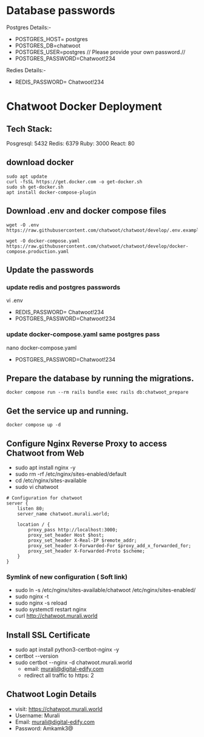 # Database passwords

Postgres Details:-

- POSTGRES_HOST= postgres
- POSTGRES_DB=chatwoot
- POSTGRES_USER=postgres
// Please provide your own password.//
- POSTGRES_PASSWORD=Chatwoot!234


Redies Details:-

- REDIS_PASSWORD= Chatwoot!234

# Chatwoot Docker Deployment

## Tech Stack:

Posgresql: 5432
Redis: 6379
Ruby: 3000
React: 80

## download docker
```
sudo apt update
curl -fsSL https://get.docker.com -o get-docker.sh
sudo sh get-docker.sh
apt install docker-compose-plugin
```
## Download .env and docker compose files
```
wget -O .env https://raw.githubusercontent.com/chatwoot/chatwoot/develop/.env.example

wget -O docker-compose.yaml https://raw.githubusercontent.com/chatwoot/chatwoot/develop/docker-compose.production.yaml
```
## Update the passwords

### update redis and postgres passwords
vi .env

- REDIS_PASSWORD= Chatwoot!234
- POSTGRES_PASSWORD=Chatwoot!234
### update docker-compose.yaml same postgres pass
nano docker-compose.yaml

- POSTGRES_PASSWORD=Chatwoot!234

## Prepare the database by running the migrations.
```
docker compose run --rm rails bundle exec rails db:chatwoot_prepare
```
## Get the service up and running.
```
docker compose up -d
```
## Configure Nginx Reverse Proxy to access Chatwoot from Web

- sudo apt install nginx -y
- sudo rm -rf /etc/nginx/sites-enabled/default
- cd /etc/nginx/sites-available
- sudo vi chatwoot
```
# Configuration for chatwoot
server {
    listen 80;
    server_name chatwoot.murali.world;

    location / {
        proxy_pass http://localhost:3000;
        proxy_set_header Host $host;
        proxy_set_header X-Real-IP $remote_addr;
        proxy_set_header X-Forwarded-For $proxy_add_x_forwarded_for;
        proxy_set_header X-Forwarded-Proto $scheme;
    }
}
```
### Symlink of new configuration ( Soft link)
- sudo ln -s /etc/nginx/sites-available/chatwoot /etc/nginx/sites-enabled/
- sudo nginx -t
- sudo nginx -s reload
- sudo systemctl restart nginx
- curl http://chatwoot.murali.world

## Install SSL Certificate
- sudo apt install python3-certbot-nginx -y
- certbot --version
- sudo certbot --nginx -d chatwoot.murali.world
  - email: murali@digital-edify.com
  - redirect all traffic to https: 2

## Chatwoot Login Details

- visit: https://chatwoot.murali.world
- Username: Murali
- Email: murali@digital-edify.com
- Password: Amkamk3@














































